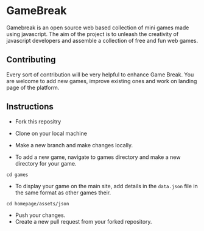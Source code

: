 # GameBreak

Gamebreak is an open source web based collection of mini games made using javascript. The aim of the project is to unleash the creativity of javascript developers and assemble a collection of free and fun web games.

## Contributing ##

Every sort of contribution will be very helpful to enhance Game Break. You are welcome to add new games, improve existing ones and work on landing page of the platform.

## Instructions ##
- Fork this repositry
- Clone on your local machine
- Make a new branch and make changes locally.

- To add a new game, navigate to games directory and make a new directory for your game.

```
cd games
```
- To display your game on the main site, add details in the `data.json` file in the same format as other games their.
```
cd homepage/assets/json
```
- Push your changes.
- Create a new pull request from your forked repository.



